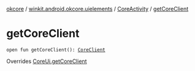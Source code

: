 [okcore](../../index.md) / [winkit.android.okcore.uielements](../index.md) / [CoreActivity](index.md) / [getCoreClient](./get-core-client.md)

# getCoreClient

`open fun getCoreClient(): `[`CoreClient`](../../winkit.android.okcore.rest/-core-client/index.md)

Overrides [CoreUi.getCoreClient](../-core-ui/get-core-client.md)

